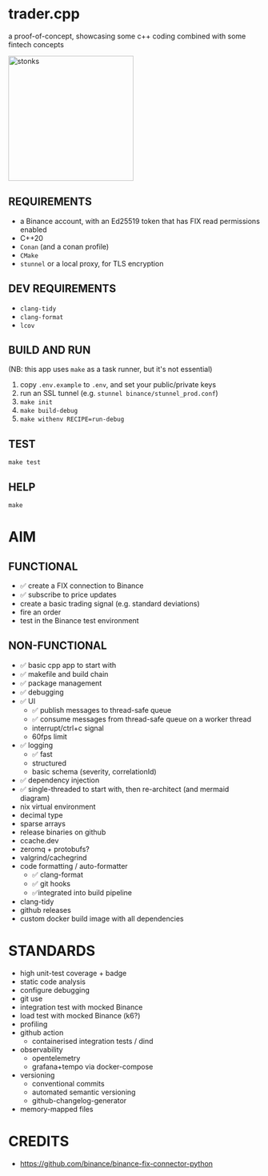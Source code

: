 # trader.cpp
a proof-of-concept, showcasing some c++ coding combined with some fintech concepts

<img src="https://static.wikia.nocookie.net/surrealmemes/images/8/80/2f0.png"
	alt="stonks"
	width="250" />

## REQUIREMENTS
- a Binance account, with an Ed25519 token that has FIX read permissions enabled 
- C++20
- `Conan` (and a conan profile)
- `CMake`
- `stunnel` or a local proxy, for TLS encryption

## DEV REQUIREMENTS
- `clang-tidy`
- `clang-format`
- `lcov`

## BUILD AND RUN
(NB: this app uses `make` as a task runner, but it's not essential)
1. copy `.env.example` to `.env`, and set your public/private keys
2. run an SSL tunnel (e.g. `stunnel binance/stunnel_prod.conf`)
3. `make init`
4. `make build-debug`
5. `make withenv RECIPE=run-debug`

## TEST
`make test`

## HELP
`make`


# AIM

## FUNCTIONAL
- ✅ create a FIX connection to Binance
- ✅ subscribe to price updates
- create a basic trading signal (e.g. standard deviations)
- fire an order
- test in the Binance test environment


## NON-FUNCTIONAL
- ✅ basic cpp app to start with
- ✅ makefile and build chain
- ✅ package management
- ✅ debugging
- ✅ UI
  - ✅ publish messages to thread-safe queue
  - ✅ consume messages from thread-safe queue on a worker thread
  - interrupt/ctrl+c signal
  - 60fps limit
- ✅ logging
    - ✅ fast
    - structured
    - basic schema (severity, correlationId)
- ✅ dependency injection
- ✅ single-threaded to start with, then re-architect (and mermaid diagram)
- nix virtual environment
- decimal type
- sparse arrays
- release binaries on github
- ccache.dev
- zeromq + protobufs?
- valgrind/cachegrind
- code formatting / auto-formatter
  - ✅ clang-format
  - ✅ git hooks
  - ✅integrated into build pipeline
- clang-tidy
- github releases
- custom docker build image with all dependencies

# STANDARDS
- high unit-test coverage + badge
- static code analysis
- configure debugging 
- git use
- integration test with mocked Binance
- load test with mocked Binance (k6?)
- profiling
- github action
    - containerised integration tests / dind
- observability
    - opentelemetry
    - grafana+tempo via docker-compose
- versioning
  - conventional commits
  - automated semantic versioning
  - github-changelog-generator
- memory-mapped files

# CREDITS
- https://github.com/binance/binance-fix-connector-python
